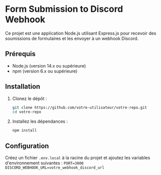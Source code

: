 # Form Submission to Discord Webhook

Ce projet est une application Node.js utilisant Express.js pour recevoir des soumissions de formulaires et les envoyer à un webhook Discord. 

## Prérequis

- Node.js (version 14.x ou supérieure)
- npm (version 6.x ou supérieure)

## Installation

1. Clonez le dépôt :
    ```bash
    git clone https://github.com/votre-utilisateur/votre-repo.git
    cd votre-repo
    ```

2. Installez les dépendances :
    ```bash
    npm install
    ```

## Configuration

Créez un fichier `.env.local` à la racine du projet et ajoutez les variables d'environnement suivantes :
    ```
    PORT=3000
    DISCORD_WEBHOOK_URL=votre_webhook_discord_url
    ```